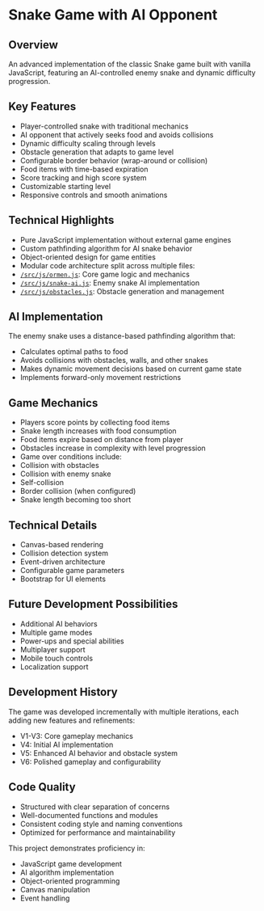 # Snake Game with AI Opponent

## Overview
An advanced implementation of the classic Snake game built with vanilla JavaScript, featuring an AI-controlled enemy snake and dynamic difficulty progression.

## Key Features
- Player-controlled snake with traditional mechanics
- AI opponent that actively seeks food and avoids collisions 
- Dynamic difficulty scaling through levels
- Obstacle generation that adapts to game level
- Configurable border behavior (wrap-around or collision)
- Food items with time-based expiration
- Score tracking and high score system
- Customizable starting level
- Responsive controls and smooth animations

## Technical Highlights
- Pure JavaScript implementation without external game engines
- Custom pathfinding algorithm for AI snake behavior
- Object-oriented design for game entities
- Modular code architecture split across multiple files:
 - [`/src/js/ormen.js`](/src/js/ormen.js): Core game logic and mechanics
 - [`/src/js/snake-ai.js`](/src/js/snake-ai.js): Enemy snake AI implementation 
 - [`/src/js/obstacles.js`](/src/js/obstacles.js): Obstacle generation and management

## AI Implementation
The enemy snake uses a distance-based pathfinding algorithm that:
- Calculates optimal paths to food
- Avoids collisions with obstacles, walls, and other snakes
- Makes dynamic movement decisions based on current game state
- Implements forward-only movement restrictions

## Game Mechanics
- Players score points by collecting food items
- Snake length increases with food consumption
- Food items expire based on distance from player
- Obstacles increase in complexity with level progression
- Game over conditions include:
 - Collision with obstacles
 - Collision with enemy snake
 - Self-collision
 - Border collision (when configured)
 - Snake length becoming too short

## Technical Details
- Canvas-based rendering
- Collision detection system
- Event-driven architecture
- Configurable game parameters
- Bootstrap for UI elements

## Future Development Possibilities
- Additional AI behaviors
- Multiple game modes
- Power-ups and special abilities
- Multiplayer support
- Mobile touch controls
- Localization support

## Development History
The game was developed incrementally with multiple iterations, each adding new features and refinements:
- V1-V3: Core gameplay mechanics
- V4: Initial AI implementation
- V5: Enhanced AI behavior and obstacle system
- V6: Polished gameplay and configurability

## Code Quality
- Structured with clear separation of concerns
- Well-documented functions and modules
- Consistent coding style and naming conventions
- Optimized for performance and maintainability

This project demonstrates proficiency in:
- JavaScript game development
- AI algorithm implementation
- Object-oriented programming
- Canvas manipulation
- Event handling